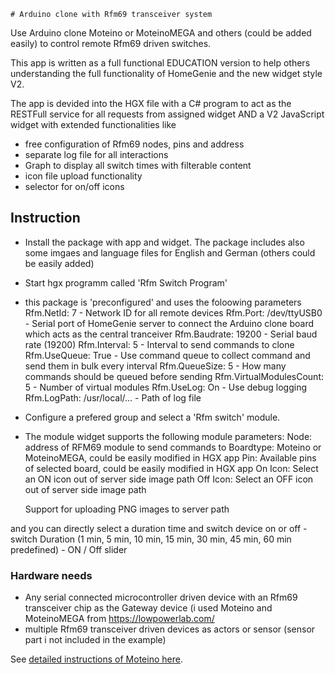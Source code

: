 	# Arduino clone with Rfm69 transceiver system

Use Arduino clone Moteino or MoteinoMEGA and others (could be added easily) to control remote Rfm69 driven switches.

This app is written as a full functional EDUCATION version to help others understanding the full functionality of HomeGenie and the new widget style V2.

The app is devided into the HGX file with a C# program to act as the RESTFull service for all requests from assigned widget AND a V2 JavaScript widget with extended functionalities like 
- free configuration of Rfm69 nodes, pins and address 
- separate log file for all interactions
- Graph to display all switch times with filterable content
- icon file upload functionality
- selector for on/off icons

## Instruction

- Install the package with app and widget.
  The package includes also some imgaes and language files for English and German (others could be easily added)

- Start hgx programm called 'Rfm Switch Program'
- this package is 'preconfigured' and uses the foloowing parameters
	Rfm.NetId: 			7  		- Network ID for all remote devices
	Rfm.Port:  			/dev/ttyUSB0 	- Serial port of HomeGenie server to connect the Arduino clone board which acts as the central tranceiver
	Rfm.Baudrate:			19200		- Serial baud rate (19200)
	Rfm.Interval:			5		- Interval to send commands to clone
	Rfm.UseQueue:			True		- Use command queue to collect command and send them in bulk every interval
	Rfm.QueueSize:			5		- How many commands should be queued before sending
  	Rfm.VirtualModulesCount:	5		- Number of virtual modules
	Rfm.UseLog:			On		- Use debug logging
	Rfm.LogPath:			/usr/local/...	- Path of log file

- Configure a prefered group and select a 'Rfm switch' module.

- The module widget supports the following module parameters:
	Node:				address of RFM69 module to send commands to
	Boardtype:			Moteino or MoteinoMEGA, could be easily modified in HGX app
	Pin:				Available pins of selected board, could be easily modified in HGX app
	On Icon:			Select an ON icon out of server side image path
	Off Icon:			Select an OFF icon out of server side image path

	Support for uploading PNG images to server path
	
and you can directly select a duration time and switch device on or off
	- switch Duration (1 min, 5 min, 10 min, 15 min, 30 min, 45 min, 60 min predefined) 
	- ON / Off slider

### Hardware needs

- Any serial connected microcontroller driven device with an Rfm69 transceiver chip as the Gateway device (i used Moteino and MoteinoMEGA from https://lowpowerlab.com/
- multiple Rfm69 transceiver driven devices as actors or sensor (sensor part i not included in the example)

See <a href="https://lowpowerlab.com/category/moteino/">detailed instructions of Moteino here</a>.

